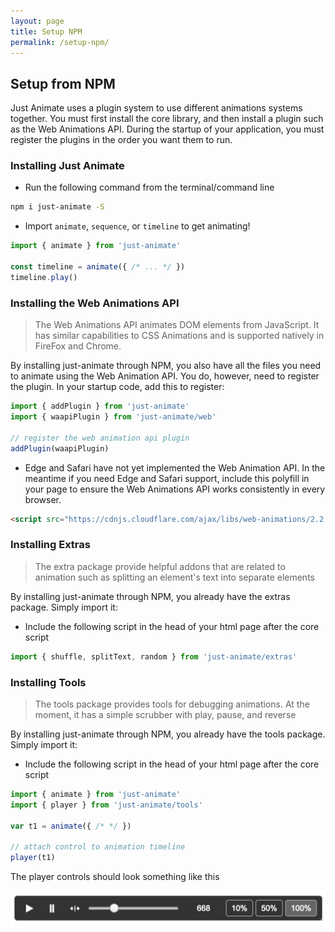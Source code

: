 ```yaml
---
layout: page
title: Setup NPM
permalink: /setup-npm/
---
```


## Setup from NPM

Just Animate uses a plugin system to use different animations systems together.  You must first install the core library, and then install a plugin such as the Web Animations API. During the startup of your application, you must register the plugins in the order you want them to run.


### Installing Just Animate
- Run the following command from the terminal/command line

```bash
npm i just-animate -S
```
- Import ```animate```, ```sequence```, or ```timeline``` to get animating!

```js
import { animate } from 'just-animate'

const timeline = animate({ /* ... */ })
timeline.play()

```

### Installing the Web Animations API

> The Web Animations API animates DOM elements from JavaScript.  It has similar capabilities to CSS Animations and is supported natively in FireFox and Chrome.

By installing just-animate through NPM, you also have all the files you need to animate using the Web Animation API.  You do, however, need to register the plugin.  In your startup code, add this to register:

```js
import { addPlugin } from 'just-animate'
import { waapiPlugin } from 'just-animate/web'

// register the web animation api plugin
addPlugin(waapiPlugin)
```

- Edge and Safari have not yet implemented the Web Animation API.  In the meantime if you need Edge and Safari support, include this polyfill in your page to ensure the Web Animations API works consistently in every browser.

```html
<script src="https://cdnjs.cloudflare.com/ajax/libs/web-animations/2.2.5/web-animations.min.js"></script>
```

### Installing Extras
> The extra package provide helpful addons that are related to animation such as splitting an element's text into separate elements

By installing just-animate through NPM, you already have the extras package.  Simply import it:

- Include the following script in the head of your html page after the core script
```js
import { shuffle, splitText, random } from 'just-animate/extras'
```


### Installing Tools
> The tools package provides tools for debugging animations.  At the moment, it has a simple scrubber with play, pause, and reverse

By installing just-animate through NPM, you already have the tools package.  Simply import it:

- Include the following script in the head of your html page after the core script

```js
import { animate } from 'just-animate'
import { player } from 'just-animate/tools'

var t1 = animate({ /* */ })

// attach control to animation timeline
player(t1)
```

The player controls should look something like this

![](/player-controls.png)

